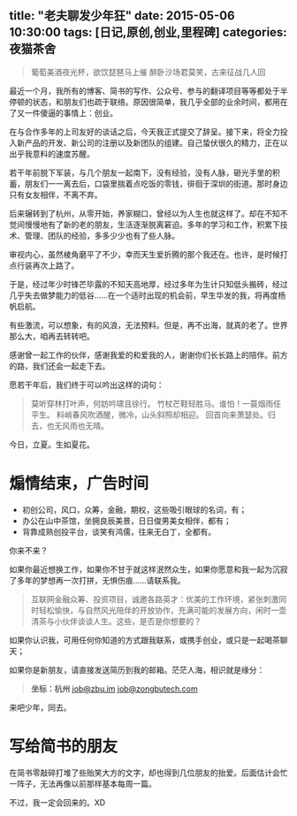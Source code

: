 title: "老夫聊发少年狂"
date: 2015-05-06 10:30:00
tags: [日记,原创,创业,里程碑]
categories: 夜猫茶舍
---

<!-- 
（微信转发用）我知道，这一天你已经等了很久了，那么现在，我要正式宣布啦。要说的话都在帖子里，欢迎收看，欢迎转发，内容不多不耗流量：
预计发布顺序：
个人博客，简书，微信朋友圈

实际发生时间：
外包接单：2015年3月（掌生财）
考虑创业：2015年4月（与枫惠接触后）
发辞职意向邮件：2015年4月28日（Chris）
正式宣布辞职：2015年5月6日（Amber部门会议，交接开始）
-->

> 葡萄美酒夜光杯，欲饮琵琶马上催
> 醉卧沙场君莫笑，古来征战几人回

最近一个月，我所有的博客、简书的写作、公众号、参与的翻译项目等等都处于半停顿的状态，和朋友们也疏于联络。原因很简单，我几乎全部的业余时间，都用在了又一件傻逼的事情上：创业。

在与合作多年的上司友好的谈话之后，今天我正式提交了辞呈。接下来，将全力投入新产品的开发、新公司的注册以及新团队的组建。自己蛰伏很久的精力，正在以出乎我意料的速度苏醒。

若干年前脱下军装，与几个朋友一起南下，没有经验，没有人脉，砸光手里的积蓄，朋友们一一离去后，口袋里揣着点吃饭的零钱，徘徊于深圳的街道。那时身边只有女友相伴，不离不弃。

后来辗转到了杭州，从零开始，养家糊口，曾经以为人生也就这样了。却在不知不觉间慢慢地有了新的老的朋友，生活逐渐脱离窘迫。多年的学习和工作，积累下技术、管理、团队的经验，多多少少也有了些人脉。

审视内心，虽然棱角磨平了不少，幸而天生爱折腾的那个我还在。也许，是时候打点行装再次上路了。

于是，经过年少时锋芒毕露的不知天高地厚，经过多年为生计只知低头搬砖，经过几乎失去做梦能力的低谷……在一个适时出现的机会前，早生华发的我，将再度杨帆启航。

<!-- more -->

有些激流，可以想象，有的风浪，无法预料。但是，再不出海，就真的老了。世界那么大，咱再去转转吧。

感谢曾一起工作的伙伴，感谢我爱的和爱我的人，谢谢你们长长路上的陪伴。前方的路，我们还会一起走下去。

愿若干年后，我们终于可以吟出这样的词句：

>莫听穿林打叶声，何妨吟啸且徐行。
>竹杖芒鞋轻胜马。谁怕！一蓑烟雨任平生。
>料峭春风吹酒醒，微冷，山头斜照却相迎。
>回首向来萧瑟处。归去，也无风雨也无晴。

今日，立夏。生如夏花。
<!-- 使生如夏花之绚烂，死如秋叶之静美 -->

# 煽情结束，广告时间 

- 初创公司，风口，众筹，金融，期权，这些吸引眼球的名词，有；
- 办公在山中茶馆，坐拥良辰美景，日日俊男美女相伴，都有；
- 背靠成熟创投平台，谈笑有鸿儒，往来无白丁，全都有。

你来不来？

如果你最近想换工作，如果你不甘于就这样泯然众生，如果你愿意和我一起为沉寂了多年的梦想再一次打拼，无惧伤痕……请联系我。

>互联网金融众筹、投资项目，诚邀各路英才：优美的工作环境，紧张刺激同时轻松愉快，与自然风光陪伴的开放协作，充满可能的发展方向，闲时一壶清茶与小伙伴谈谈人生。这些，是否是你想要的？

如果你认识我，可用任何你知道的方式跟我联系，或携手创业，或只是一起喝茶聊天；

如果你是新朋友，请直接发送简历到我的邮箱。茫茫人海，相识就是缘分：

>**坐标：杭州**
<job@zbu.im>
<job@zongbutech.com>

来吧少年，同去。

# 写给简书的朋友

在简书零敲碎打堆了些贻笑大方的文字，却也得到几位朋友的抬爱。后面估计会忙一阵子，无法再像以前那样基本每周一篇。

不过，我一定会回来的。XD

<!-- 掌生财公司介绍
杭州掌生财信息科技有限公司创办于2014年。已经得到顶级投资机构的天使融资。公司核心团队来自it、游戏、电商、金融等行业，拥有丰富的传统金融行业和移动互联网产品研发、运营经验及各类金融资源。

我们的产品致力于打造中国最专业的账户管理、投资理财、助理服务等目前中高财富人群急需的服务。不仅提供一般的记账等日常服务，更是结合国内外投资市场的特点，推出特色投资品供用户选择。私人助理服务更是打造一对一直接全方位、无死角服务，直击用户痛点，开辟一片蓝海市场。
-->